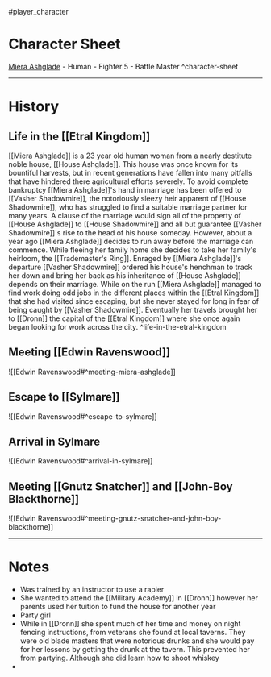 #player_character
# Character Sheet
[Miera Ashglade](https://www.dndbeyond.com/characters/129818141) - Human - Fighter 5 - Battle Master ^character-sheet

---
# History
## Life in the [[Etral Kingdom]]

[[Miera Ashglade]] is a 23 year old human woman from a nearly destitute noble house, [[House Ashglade]]. This house was once known for its bountiful harvests, but in recent generations have fallen into many pitfalls that have hindered there agricultural efforts severely. To avoid complete bankruptcy [[Miera Ashglade]]'s hand in marriage has been offered to [[Vasher Shadowmire]], the notoriously sleezy heir apparent of [[House Shadowmire]], who has struggled to find a suitable marriage partner for many years. A clause of the marriage would sign all of the property of [[House Ashglade]] to [[House Shadowmire]] and all but guarantee [[Vasher Shadowmire]]'s rise to the head of his house someday. However, about a year ago [[Miera Ashglade]] decides to run away before the marriage can commence. While fleeing her family home she decides to take her family's heirloom, the [[Trademaster's Ring]]. Enraged by [[Miera Ashglade]]'s departure [[Vasher Shadowmire]] ordered his house's henchman to track her down and bring her back as his inheritance of [[House Ashglade]] depends on their marriage. While on the run [[Miera Ashglade]] managed to find work doing odd jobs in the different places within the [[Etral Kingdom]] that she had visited since escaping, but she never stayed for long in fear of being caught by [[Vasher Shadowmire]]. Eventually her travels brought her to [[Dronn]] the capital of the [[Etral Kingdom]] where she once again began looking for work across the city. ^life-in-the-etral-kingdom

## Meeting [[Edwin Ravenswood]]

![[Edwin Ravenswood#^meeting-miera-ashglade]]
## Escape to [[Sylmare]]

![[Edwin Ravenswood#^escape-to-sylmare]]
## Arrival in Sylmare

![[Edwin Ravenswood#^arrival-in-sylmare]]
## Meeting [[Gnutz Snatcher]] and [[John-Boy Blackthorne]]

![[Edwin Ravenswood#^meeting-gnutz-snatcher-and-john-boy-blackthorne]]

---
# Notes

- Was trained by an instructor to use a rapier
- She wanted to attend the [[Military Academy]] in [[Dronn]] however her parents used her tuition to fund the house for another year
- Party girl
- While in [[Dronn]] she spent much of her time and money on night fencing instructions, from veterans she found at local taverns. They were old blade masters that were notorious drunks and she would pay for her lessons by getting the drunk at the tavern. This prevented her from partying. Although she did learn how to shoot whiskey
- 

